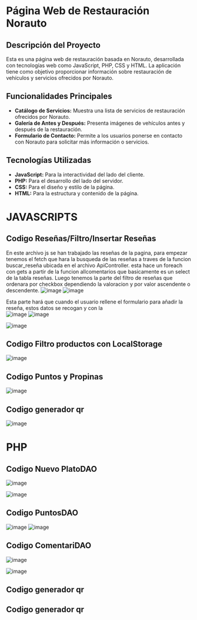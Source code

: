 # Página Web de Restauración Norauto

## Descripción del Proyecto
Esta es una página web de restauración basada en Norauto, desarrollada con tecnologías web como JavaScript, PHP, CSS y HTML. La aplicación tiene como objetivo proporcionar información sobre restauración de vehículos y servicios ofrecidos por Norauto.

## Funcionalidades Principales
- **Catálogo de Servicios:** Muestra una lista de servicios de restauración ofrecidos por Norauto.
- **Galería de Antes y Después:** Presenta imágenes de vehículos antes y después de la restauración.
- **Formulario de Contacto:** Permite a los usuarios ponerse en contacto con Norauto para solicitar más información o servicios.

## Tecnologías Utilizadas
- **JavaScript:** Para la interactividad del lado del cliente.
- **PHP:** Para el desarrollo del lado del servidor.
- **CSS:** Para el diseño y estilo de la página.
- **HTML:** Para la estructura y contenido de la página.

# JAVASCRIPTS

## Codigo Reseñas/Filtro/Insertar Reseñas
En este archivo js se han trabajado las reseñas de la pagina, para empezar tenemos el fetch que hara la busqueda de las reseñas a traves de la funcion buscar_reseña ubicada en el archivo ApiController. esta hace un foreach con gets a partir de la funcion allcomentarios que basicamente es un select de la tabla reseñas.
Luego tenemos la parte del filtro de reseñas que ordenara por checkbox dependiendo la valoracion y por valor ascendente o descendente.
![image](https://github.com/isaacmskk/norauto/assets/145151333/64ab26f5-f4bc-4b8f-b722-c8aad7c3b2a3)
![image](https://github.com/isaacmskk/norauto/assets/145151333/d9df0e05-97b8-4531-af68-d80fbee87269)


Esta parte hará que cuando el usuario rellene el formulario para añadir la reseña, estos datos se recogan y con la  
![image](https://github.com/isaacmskk/norauto/assets/145151333/48b4bf72-2a71-4d3b-a65e-4cb60bf6ca45)
![image](https://github.com/isaacmskk/norauto/assets/145151333/be9ec123-f8f2-4c7c-92d4-86647eaba1d8)



![image](https://github.com/isaacmskk/norauto/assets/145151333/4786dc0d-3389-4461-a04a-1dacfdde13a8)


## Codigo Filtro productos con LocalStorage

![image](https://github.com/isaacmskk/norauto/assets/145151333/9051d40b-d2ad-469c-aecc-a2db588d82fd)


## Codigo Puntos y Propinas

![image](https://github.com/isaacmskk/norauto/assets/145151333/c4e1f921-5f68-4576-90a7-9e9905102ae5)


## Codigo generador qr

![image](https://github.com/isaacmskk/norauto/assets/145151333/8e9f94ff-592b-4264-b014-01e993d99369)


# PHP

## Codigo Nuevo PlatoDAO
![image](https://github.com/isaacmskk/norauto/assets/145151333/f097a854-9e44-4ef0-8c63-4509da8de886)

![image](https://github.com/isaacmskk/norauto/assets/145151333/6ddb58ed-4ed2-4a9d-a229-abfc979b0469)


## Codigo PuntosDAO
![image](https://github.com/isaacmskk/norauto/assets/145151333/4d72db0e-f4a3-4ece-aea0-2744be05c329)
![image](https://github.com/isaacmskk/norauto/assets/145151333/c2fbfb73-cb8f-425e-b218-ce744a7845d7)


## Codigo ComentariDAO
![image](https://github.com/isaacmskk/norauto/assets/145151333/264cb6cc-039c-42f0-876d-73f1ac2a5f40)

![image](https://github.com/isaacmskk/norauto/assets/145151333/b4997aef-2cf3-4c15-aabf-e8e13e856f11)

## Codigo generador qr

## Codigo generador qr



